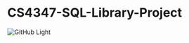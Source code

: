 # CS4347-SQL-Library-Project
![GitHub Light](https://github.com/github-light.png#gh-dark-mode-only)
